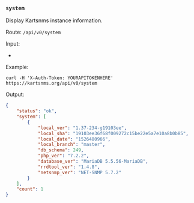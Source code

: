 ### `system`

Display Kartsnms instance information.

Route: `/api/v0/system`

Input:

-

Example:

```curl
curl -H 'X-Auth-Token: YOURAPITOKENHERE' https://kartsnms.org/api/v0/system
```

Output:

```json
{
    "status": "ok",
    "system": [
        {
            "local_ver": "1.37-234-g19103ee",
            "local_sha": "19103ee36f68f009272c15be22e5a7e10a8b0b85",
            "local_date": "1526480966",
            "local_branch": "master",
            "db_schema": 249,
            "php_ver": "7.2.2",
            "database_ver": "MariaDB 5.5.56-MariaDB",
            "rrdtool_ver": "1.4.8",
            "netsnmp_ver": "NET-SNMP 5.7.2"
        }
    ],
    "count": 1
}
```
